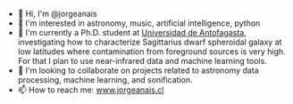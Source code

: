 - 👋 Hi, I'm @jorgeanais
- 👀 I'm interested in astronomy, music, artificial intelligence, python
- 🌱 I'm currently a Ph.D. student at [Universidad de Antofagasta](https://www.astro.uantof.cl/), investigating how to characterize Sagittarius dwarf spheroidal galaxy at low latitudes where contamination from foreground sources is very high. For that I plan to use near-infrared data and machine learning tools.
- 💞️ I'm looking to collaborate on projects related to astronomy data processing, machine learning, and sonification.
- 📫 How to reach me: www.jorgeanais.cl

<!---
jorgeanais/jorgeanais is a ✨ special ✨ repository because its `README.md` (this file) appears on your GitHub profile.
You can click the Preview link to take a look at your changes.
--->

